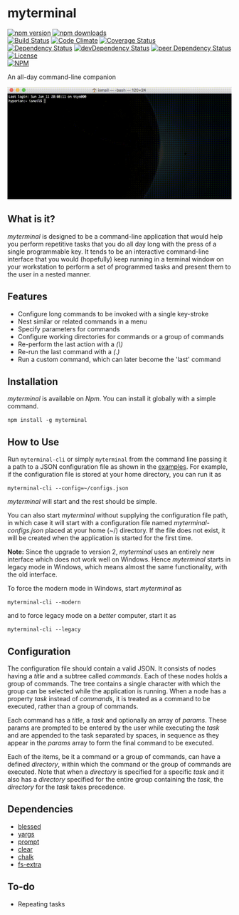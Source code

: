 # myterminal

[![npm version](https://badge.fury.io/js/myterminal.svg)](https://badge.fury.io/js/myterminal)
[![npm downloads](https://img.shields.io/npm/dt/myterminal.svg)](https://www.npmjs.com/package/myterminal)  
[![Build Status](https://travis-ci.org/myTerminal/myterminal.svg?branch=master)](https://travis-ci.org/myTerminal/myterminal)
[![Code Climate](https://codeclimate.com/github/myTerminal/myterminal.png)](https://codeclimate.com/github/myTerminal/myterminal)
[![Coverage Status](https://img.shields.io/coveralls/myTerminal/myterminal.svg)](https://coveralls.io/r/myTerminal/myterminal?branch=master)  
[![Dependency Status](https://david-dm.org/myTerminal/myterminal.svg)](https://david-dm.org/myTerminal/myterminal)
[![devDependency Status](https://david-dm.org/myTerminal/myterminal/dev-status.svg)](https://david-dm.org/myTerminal/myterminal#info=devDependencies)
[![peer Dependency Status](https://david-dm.org/myTerminal/myterminal/peer-status.svg)](https://david-dm.org/myTerminal/myterminal#info=peerDependencies)  
[![License](https://img.shields.io/github/license/myTerminal/ample-alerts.svg)](https://opensource.org/licenses/MIT)  
[![NPM](https://nodei.co/npm/myterminal.png?downloads=true&downloadRank=true&stars=true)](https://nodei.co/npm/myterminal/)

An all-day command-line companion

![Demo](images/demo.gif)

## What is it?

*myterminal* is designed to be a command-line application that would help you perform repetitive tasks that you do all day long with the press of a single programmable key. It tends to be an interactive command-line interface that you would (hopefully) keep running in a terminal window on your workstation to perform a set of programmed tasks and present them to the user in a nested manner.

## Features

* Configure long commands to be invoked with a single key-stroke
* Nest similar or related commands in a menu
* Specify parameters for commands
* Configure working directories for commands or a group of commands
* Re-perform the last action with a *(\\)*
* Re-run the last command with a *(.)*
* Run a custom command, which can later become the 'last' command

## Installation

*myterminal* is available on *Npm*. You can install it globally with a simple command.

    npm install -g myterminal

## How to Use

Run `myterminal-cli` or simply `myterminal` from the command line passing it a path to a JSON configuration file as shown in the [examples](examples). For example, if the configuration file is stored at your home directory, you can run it as

    myterminal-cli --config=~/configs.json

*myterminal* will start and the rest should be simple.

You can also start *myterminal* without supplying the configuration file path, in which case it will start with a configuration file named *myterminal-configs.json* placed at your home (~/) directory. If the file does not exist, it will be created when the application is started for the first time.

**Note:** Since the upgrade to version 2, *myterminal* uses an entirely new interface which does not work well on Windows. Hence *myterminal* starts in legacy mode in Windows, which means almost the same functionality, with the old interface.

To force the modern mode in Windows, start *myterminal* as

    myterminal-cli --modern

and to force legacy mode on a *better* computer, start it as

    myterminal-cli --legacy

## Configuration

The configuration file should contain a valid JSON. It consists of nodes having a *title* and a subtree called *commands*. Each of these nodes holds a group of commands. The tree contains a single character with which the group can be selected while the application is running. When a node has a property *task* instead of *commands*, it is treated as a command to be executed, rather than a group of commands.

Each command has a *title*, a *task* and optionally an array of *params*. These params are prompted to be entered by the user while executing the *task* and are appended to the task separated by spaces, in sequence as they appear in the *params* array to form the final command to be executed.

Each of the items, be it a command or a group of commands, can have a defined *directory*, within which the command or the group of commands are executed. Note that when a *directory* is specified for a specific *task* and it also has a *directory* specified for the entire group containing the *task*, the *directory* for the *task* takes precedence.

## Dependencies

* [blessed](https://www.npmjs.com/package/blessed)
* [yargs](https://www.npmjs.com/package/yargs)
* [prompt](https://www.npmjs.com/package/prompt)
* [clear](https://www.npmjs.com/package/clear)
* [chalk](https://www.npmjs.com/package/chalk)
* [fs-extra](https://www.npmjs.com/package/fs-extra)

## To-do

* Repeating tasks

